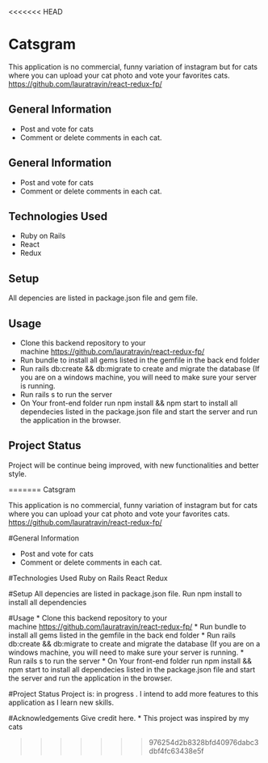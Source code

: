 <<<<<<< HEAD
# Catsgram
This application is no commercial, funny variation of instagram but for cats where you can upload your cat photo and vote your favorites cats. 
https://github.com/lauratravin/react-redux-fp/

## General Information

- Post and vote for cats
- Comment or delete comments in each cat.

## General Information

- Post and vote for cats
- Comment or delete comments in each cat.

## Technologies Used

- Ruby on Rails
- React 
- Redux

## Setup
All depencies are listed in package.json file and gem file.

## Usage
- Clone this backend repository to your machine https://github.com/lauratravin/react-redux-fp/
-	Run bundle to install all gems listed in the gemfile in the back end folder
-	Run rails db:create && db:migrate to create and migrate the database (If you are on a windows machine, you will need to make sure your  server is running. 
-	Run rails s to run the server
-	On Your front-end folder run npm install && npm start to install all dependecies listed in the package.json file and start the server and run the application in the browser.

## Project Status
Project will be continue being improved, with new functionalities and better style.




=======
Catsgram

This application is no commercial, funny variation of instagram but for cats where you can upload your cat photo and vote your favorites cats. 
https://github.com/lauratravin/react-redux-fp/


#General Information
* Post and vote for cats
* Comment or delete comments in each cat.


#Technologies Used
Ruby on Rails React Redux

#Setup
All depencies are listed in package.json file. Run npm install to install all dependencies

#Usage
	*	Clone this backend repository to your machine https://github.com/lauratravin/react-redux-fp/
	*	Run bundle to install all gems listed in the gemfile in the back end folder
	*	Run rails db:create && db:migrate to create and migrate the database (If you are on a windows machine, you will need to make sure your  server is running. 
	*	Run rails s to run the server
	*	On Your front-end folder run npm install && npm start to install all dependecies listed in the package.json file and start the server and run the application in the browser.

#Project Status
Project is: in progress . I intend to add more features to this application as I learn new skills.

#Acknowledgements
Give credit here.
	*	This project was inspired by my cats

>>>>>>> 976254d2b8328bfd40976dabc3dbf4fc63438e5f
